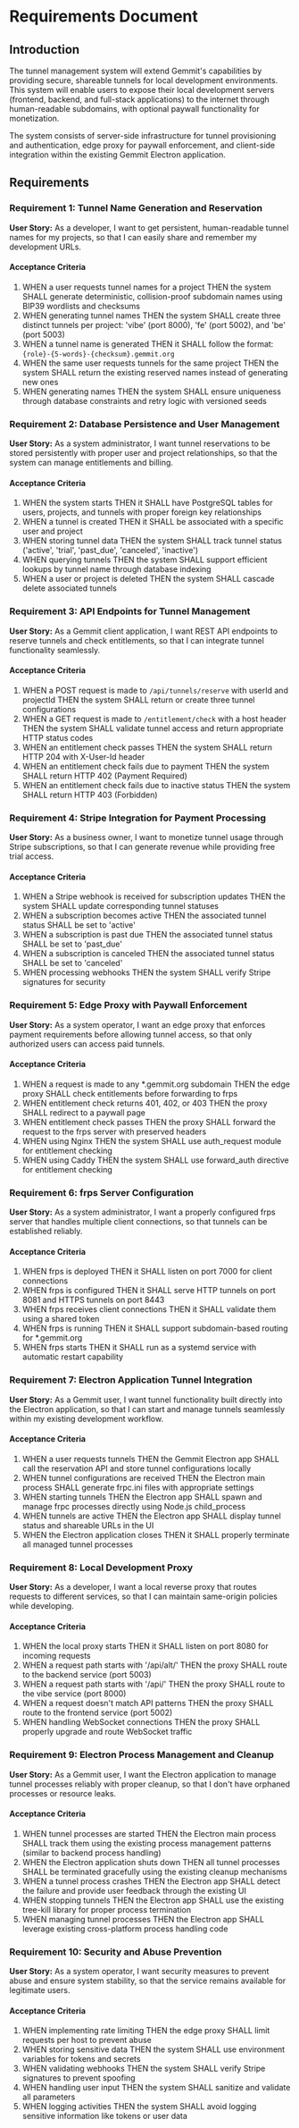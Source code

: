 # Requirements Document

## Introduction

The tunnel management system will extend Gemmit's capabilities by providing secure, shareable tunnels for local development environments. This system will enable users to expose their local development servers (frontend, backend, and full-stack applications) to the internet through human-readable subdomains, with optional paywall functionality for monetization.

The system consists of server-side infrastructure for tunnel provisioning and authentication, edge proxy for paywall enforcement, and client-side integration within the existing Gemmit Electron application.

## Requirements

### Requirement 1: Tunnel Name Generation and Reservation

**User Story:** As a developer, I want to get persistent, human-readable tunnel names for my projects, so that I can easily share and remember my development URLs.

#### Acceptance Criteria

1. WHEN a user requests tunnel names for a project THEN the system SHALL generate deterministic, collision-proof subdomain names using BIP39 wordlists and checksums
2. WHEN generating tunnel names THEN the system SHALL create three distinct tunnels per project: 'vibe' (port 8000), 'fe' (port 5002), and 'be' (port 5003)
3. WHEN a tunnel name is generated THEN it SHALL follow the format: `{role}-{5-words}-{checksum}.gemmit.org`
4. WHEN the same user requests tunnels for the same project THEN the system SHALL return the existing reserved names instead of generating new ones
5. WHEN generating names THEN the system SHALL ensure uniqueness through database constraints and retry logic with versioned seeds

### Requirement 2: Database Persistence and User Management

**User Story:** As a system administrator, I want tunnel reservations to be stored persistently with proper user and project relationships, so that the system can manage entitlements and billing.

#### Acceptance Criteria

1. WHEN the system starts THEN it SHALL have PostgreSQL tables for users, projects, and tunnels with proper foreign key relationships
2. WHEN a tunnel is created THEN it SHALL be associated with a specific user and project
3. WHEN storing tunnel data THEN the system SHALL track tunnel status ('active', 'trial', 'past_due', 'canceled', 'inactive')
4. WHEN querying tunnels THEN the system SHALL support efficient lookups by tunnel name through database indexing
5. WHEN a user or project is deleted THEN the system SHALL cascade delete associated tunnels

### Requirement 3: API Endpoints for Tunnel Management

**User Story:** As a Gemmit client application, I want REST API endpoints to reserve tunnels and check entitlements, so that I can integrate tunnel functionality seamlessly.

#### Acceptance Criteria

1. WHEN a POST request is made to `/api/tunnels/reserve` with userId and projectId THEN the system SHALL return or create three tunnel configurations
2. WHEN a GET request is made to `/entitlement/check` with a host header THEN the system SHALL validate tunnel access and return appropriate HTTP status codes
3. WHEN an entitlement check passes THEN the system SHALL return HTTP 204 with X-User-Id header
4. WHEN an entitlement check fails due to payment THEN the system SHALL return HTTP 402 (Payment Required)
5. WHEN an entitlement check fails due to inactive status THEN the system SHALL return HTTP 403 (Forbidden)

### Requirement 4: Stripe Integration for Payment Processing

**User Story:** As a business owner, I want to monetize tunnel usage through Stripe subscriptions, so that I can generate revenue while providing free trial access.

#### Acceptance Criteria

1. WHEN a Stripe webhook is received for subscription updates THEN the system SHALL update corresponding tunnel statuses
2. WHEN a subscription becomes active THEN the associated tunnel status SHALL be set to 'active'
3. WHEN a subscription is past due THEN the associated tunnel status SHALL be set to 'past_due'
4. WHEN a subscription is canceled THEN the associated tunnel status SHALL be set to 'canceled'
5. WHEN processing webhooks THEN the system SHALL verify Stripe signatures for security

### Requirement 5: Edge Proxy with Paywall Enforcement

**User Story:** As a system operator, I want an edge proxy that enforces payment requirements before allowing tunnel access, so that only authorized users can access paid tunnels.

#### Acceptance Criteria

1. WHEN a request is made to any *.gemmit.org subdomain THEN the edge proxy SHALL check entitlements before forwarding to frps
2. WHEN entitlement check returns 401, 402, or 403 THEN the proxy SHALL redirect to a paywall page
3. WHEN entitlement check passes THEN the proxy SHALL forward the request to the frps server with preserved headers
4. WHEN using Nginx THEN the system SHALL use auth_request module for entitlement checking
5. WHEN using Caddy THEN the system SHALL use forward_auth directive for entitlement checking

### Requirement 6: frps Server Configuration

**User Story:** As a system administrator, I want a properly configured frps server that handles multiple client connections, so that tunnels can be established reliably.

#### Acceptance Criteria

1. WHEN frps is deployed THEN it SHALL listen on port 7000 for client connections
2. WHEN frps is configured THEN it SHALL serve HTTP tunnels on port 8081 and HTTPS tunnels on port 8443
3. WHEN frps receives client connections THEN it SHALL validate them using a shared token
4. WHEN frps is running THEN it SHALL support subdomain-based routing for *.gemmit.org
5. WHEN frps starts THEN it SHALL run as a systemd service with automatic restart capability

### Requirement 7: Electron Application Tunnel Integration

**User Story:** As a Gemmit user, I want tunnel functionality built directly into the Electron application, so that I can start and manage tunnels seamlessly within my existing development workflow.

#### Acceptance Criteria

1. WHEN a user requests tunnels THEN the Gemmit Electron app SHALL call the reservation API and store tunnel configurations locally
2. WHEN tunnel configurations are received THEN the Electron main process SHALL generate frpc.ini files with appropriate settings
3. WHEN starting tunnels THEN the Electron app SHALL spawn and manage frpc processes directly using Node.js child_process
4. WHEN tunnels are active THEN the Electron app SHALL display tunnel status and shareable URLs in the UI
5. WHEN the Electron application closes THEN it SHALL properly terminate all managed tunnel processes

### Requirement 8: Local Development Proxy

**User Story:** As a developer, I want a local reverse proxy that routes requests to different services, so that I can maintain same-origin policies while developing.

#### Acceptance Criteria

1. WHEN the local proxy starts THEN it SHALL listen on port 8080 for incoming requests
2. WHEN a request path starts with '/api/alt/' THEN the proxy SHALL route to the backend service (port 5003)
3. WHEN a request path starts with '/api/' THEN the proxy SHALL route to the vibe service (port 8000)
4. WHEN a request doesn't match API patterns THEN the proxy SHALL route to the frontend service (port 5002)
5. WHEN handling WebSocket connections THEN the proxy SHALL properly upgrade and route WebSocket traffic

### Requirement 9: Electron Process Management and Cleanup

**User Story:** As a Gemmit user, I want the Electron application to manage tunnel processes reliably with proper cleanup, so that I don't have orphaned processes or resource leaks.

#### Acceptance Criteria

1. WHEN tunnel processes are started THEN the Electron main process SHALL track them using the existing process management patterns (similar to backend process handling)
2. WHEN the Electron application shuts down THEN all tunnel processes SHALL be terminated gracefully using the existing cleanup mechanisms
3. WHEN a tunnel process crashes THEN the Electron app SHALL detect the failure and provide user feedback through the existing UI
4. WHEN stopping tunnels THEN the Electron app SHALL use the existing tree-kill library for proper process termination
5. WHEN managing tunnel processes THEN the Electron app SHALL leverage existing cross-platform process handling code

### Requirement 10: Security and Abuse Prevention

**User Story:** As a system operator, I want security measures to prevent abuse and ensure system stability, so that the service remains available for legitimate users.

#### Acceptance Criteria

1. WHEN implementing rate limiting THEN the edge proxy SHALL limit requests per host to prevent abuse
2. WHEN storing sensitive data THEN the system SHALL use environment variables for tokens and secrets
3. WHEN validating webhooks THEN the system SHALL verify Stripe signatures to prevent spoofing
4. WHEN handling user input THEN the system SHALL sanitize and validate all parameters
5. WHEN logging activities THEN the system SHALL avoid logging sensitive information like tokens or user data